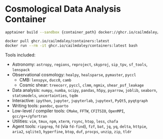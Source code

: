 # Cosmological Data Analysis Container

```bash
apptainer build --sandbox {container_path} docker://ghcr.io/cailmdaley/containers:latest
```

```bash
docker pull ghcr.io/cailmdaley/containers:latest
docker run --rm -it ghcr.io/cailmdaley/containers:latest bash
```

Tools included:
- Astronomy: `astropy`, `regions`, `reproject`, `skyproj`, `sip_tpv`, `sf_tools`, `lenspack`
- Observational cosmology: `healpy`, `healsparse`, `pymaster`, `pyccl`
  - CMB: `lenspyx`, `ducc0`, `camb`
  - Cosmic shear: `treecorr`, `pyccl`, `clmm`, `ngmix`, `shear_psf_leakage`
- Data analysis: `numpy`, `numba`, `scipy`, `pandas`, `h5py`, `pyarrow`, `joblib`, `seaborn`, `statsmodels`, `uncertainties`, `tqdm`
- Interactive: `ipython`, `jupyter`, `jupyterlab`, `jupytext`, `PyQt5`, `pyqtgraph`
- Writing tools: `pandoc`, `quarto`
- Low-level / compiler tools: `CMake`, `FFTW`, `CFITSIO`, `OpenMPI`, `gcc/g++/gfortran`
- Utilities: `vim`, `tmux`, `npm`, `xterm`, `rsync`, `htop`, `less`, `chafa`
- Agent tools: `ripgrep`, `fd` (via `fd-find`), `fzf`, `bat`, `jq`, `yq`, `delta`, `httpie`, `aria2`, `sqlite3`, `hyperfine`, `btop`, `duf`, `procps`, `unzip`, `zip`, `tldr`